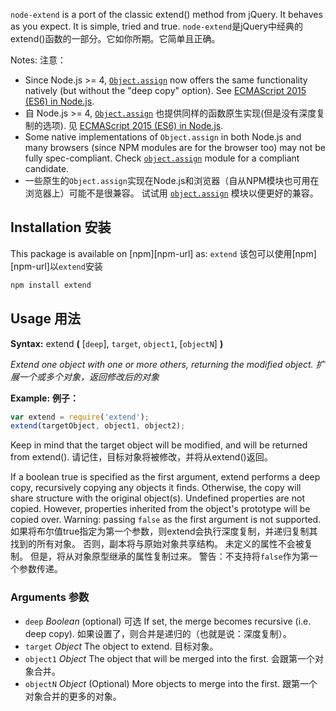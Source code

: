 
`node-extend` is a port of the classic extend() method from jQuery. It behaves as you expect. It is simple, tried and true.
`node-extend`是jQuery中经典的extend()函数的一部分。它如你所期。它简单且正确。

Notes: 注意：

* Since Node.js >= 4,
  [`Object.assign`](https://developer.mozilla.org/en-US/docs/Web/JavaScript/Reference/Global_Objects/Object/assign)
  now offers the same functionality natively (but without the "deep copy" option).
  See [ECMAScript 2015 (ES6) in Node.js](https://nodejs.org/en/docs/es6).
* 自 Node.js >= 4,
  [`Object.assign`](https://developer.mozilla.org/en-US/docs/Web/JavaScript/Reference/Global_Objects/Object/assign)
  也提供同样的函数原生实现(但是没有深度复制的选项).
  见 [ECMAScript 2015 (ES6) in Node.js](https://nodejs.org/en/docs/es6).
* Some native implementations of `Object.assign` in both Node.js and many
  browsers (since NPM modules are for the browser too) may not be fully
  spec-compliant.
  Check [`object.assign`](https://www.npmjs.com/package/object.assign) module for
  a compliant candidate.
* 一些原生的`Object.assign`实现在Node.js和浏览器（自从NPM模块也可用在浏览器上）可能不是很兼容。
  试试用 [`object.assign`](https://www.npmjs.com/package/object.assign) 模块以便更好的兼容。

## Installation 安装

This package is available on [npm][npm-url] as: `extend`
该包可以使用[npm][npm-url]以`extend`安装

``` sh
npm install extend
```

## Usage 用法

**Syntax:** extend **(** [`deep`], `target`, `object1`, [`objectN`] **)**

*Extend one object with one or more others, returning the modified object.*
*扩展一个或多个对象，返回修改后的对象*

**Example:** **例子：**

``` js
var extend = require('extend');
extend(targetObject, object1, object2);
```

Keep in mind that the target object will be modified, and will be returned from extend().
请记住，目标对象将被修改，并将从extend()返回。

If a boolean true is specified as the first argument, extend performs a deep copy, recursively copying any objects it finds. Otherwise, the copy will share structure with the original object(s).
Undefined properties are not copied. However, properties inherited from the object's prototype will be copied over.
Warning: passing `false` as the first argument is not supported.
如果将布尔值true指定为第一个参数，则extend会执行深度复制，并递归复制其找到的所有对象。 否则，副本将与原始对象共享结构。
未定义的属性不会被复制。 但是，将从对象原型继承的属性复制过来。
警告：不支持将`false`作为第一个参数传递。

### Arguments 参数

* `deep` *Boolean* (optional) 可选
If set, the merge becomes recursive (i.e. deep copy).
如果设置了，则合并是递归的（也就是说：深度复制）。
* `target`	*Object*
The object to extend.
目标对象。
* `object1`	*Object*
The object that will be merged into the first.
会跟第一个对象合并。
* `objectN` *Object* (Optional)
More objects to merge into the first.
跟第一个对象合并的更多的对象。
